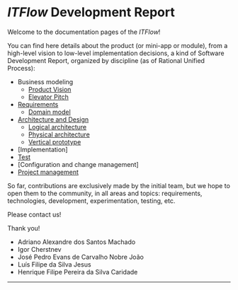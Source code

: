 # _**ITFlow**_ Development Report

Welcome to the documentation pages of the _ITFlow_!

You can find here details about the product (or mini-app or module), from a high-level vision to low-level implementation decisions, a kind of Software Development Report, organized by discipline (as of Rational Unified Process): 

* Business modeling 
  * [Product Vision](/docs/ProductVision.md)
  * [Elevator Pitch](/docs/ElevatorPitch.md)
* [Requirements](/docs/requirements.md)
  * [Domain model](/docs/requirements.md)
* [Architecture and Design](/docs/ArchitectureAndDesign.md)
  * [Logical architecture](/docs/ArchitectureAndDesign.md#logical-architecture)
  * [Physical architecture](/docs/ArchitectureAndDesign.md#physical-architecture)
  * [Vertical prototype](/docs/ArchitectureAndDesign.md#vertical-prototype)
* [Implementation]
* [Test](/app/test)
* [Configuration and change management]
* [Project management]()

So far, contributions are exclusively made by the initial team, but we hope to open them to the community, in all areas and topics: requirements, technologies, development, experimentation, testing, etc.

Please contact us! 

Thank you!

- Adriano Alexandre dos Santos Machado
- Igor Cherstnev
- José Pedro Evans de Carvalho Nobre João
- Luís Filipe da Silva Jesus
- Henrique Filipe Pereira da Silva Caridade

---

